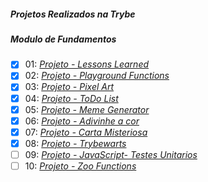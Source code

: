 ##### Projetos Realizados na Trybe

##### Modulo de Fundamentos

- [X] 01: _[Projeto - Lessons Learned](https://aysllanferreira.github.io/Projetos/lessons-learned/index.html)_
- [X] 02: _[Projeto - Playground Functions](https://github.com/aysllanferreira/Trybe-Projeto02-Playground-Functions)_
- [X] 03: _[Projeto - Pixel Art](https://aysllanferreira.github.io/Projetos/pixel-art-project/pixelart.html)_
- [X] 04: _[Projeto - ToDo List](https://aysllanferreira.github.io/Projetos/todoList/index.html)_
- [X] 05: _[Projeto - Meme Generator]()_
- [X] 06: _[Projeto - Adivinhe a cor]()_
- [X] 07: _[Projeto - Carta Misteriosa]()_
- [X] 08: _[Projeto - Trybewarts]()_
- [ ] 09: _[Projeto - JavaScript- Testes Unitarios]()_
- [ ] 10: _[Projeto - Zoo Functions]()_

